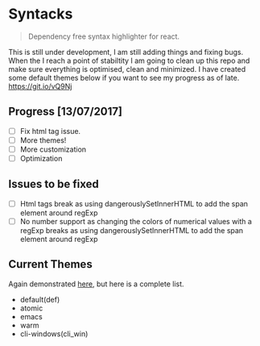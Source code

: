 # Syntacks
> Dependency free syntax highlighter for react.

This is still under development, I am still adding things and fixing bugs. When the I reach a point of stabiltity I am going to clean up this repo and make sure everything is optimised, clean and minimized.
I have created some default themes below if you want to see my progress as of late.
https://git.io/vQ9Nj

## Progress [13/07/2017]
- [ ] Fix html tag issue.
- [ ] More themes!
- [ ] More customization
- [ ] Optimization     

## Issues to be fixed 
- [ ] Html tags break as using dangerouslySetInnerHTML to add the span element around regExp
- [ ] No number support as changing the colors of numerical values with a regExp breaks as using dangerouslySetInnerHTML to add the span element around regExp

## Current Themes
Again demonstrated <a href='https://git.io/vQ9Nj'>here</a>, but here is a complete list.
- default(def)
- atomic
- emacs
- warm
- cli-windows(cli_win)

